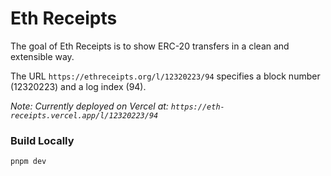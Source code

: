 # Eth Receipts

The goal of Eth Receipts is to show ERC-20 transfers in a clean and extensible way.

The URL `https://ethreceipts.org/l/12320223/94` specifies a block number (12320223) and a log index (94).

_Note: Currently deployed on Vercel at: `https://eth-receipts.vercel.app/l/12320223/94`_

### Build Locally

```
pnpm dev
```
